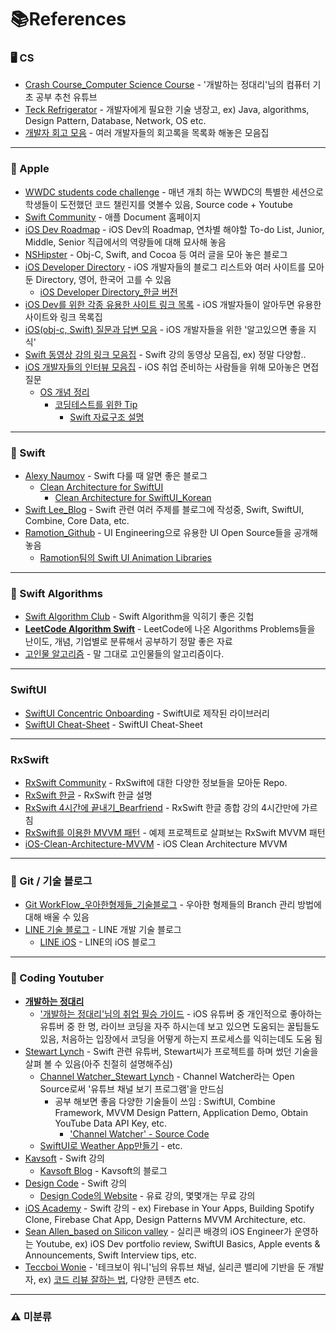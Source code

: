 # 📚References

### 🖥 CS 
* [Crash Course_Computer Science Course](https://www.youtube.com/watch?v=tpIctyqH29Q) - '개발하는 정대리'님의 컴퓨터 기초 공부 추천 유튜브   
* [Teck Refrigerator](https://github.com/GimunLee/tech-refrigerator) - 개발자에게 필요한 기술 냉장고, ex) Java, algorithms, Design Pattern, Database, Network, OS etc.
* [개발자 회고 모음](https://github.com/oaksong/developers-retrospective) - 여러 개발자들의 회고록을 목록화 해놓은 모음집

***

### 🍏 Apple 
* [WWDC students code challenge](https://github.com/wwdc) - 매년 개최 하는 WWDC의 특별한 세션으로 학생들이 도전했던 코드 챌린지를 엿볼수 있음, Source code + Youtube
* [Swift Community](https://swift.org/) - 애플 Document 홈페이지   
* [iOS Dev Roadmap](https://github.com/BohdanOrlov/iOS-Developer-Roadmap) - iOS Dev의 Roadmap, 연차별 해야할 To-do List, Junior, Middle, Senior 직급에서의 역량들에 대해 묘사해 놓음
* [NSHipster](https://nshipster.com/) - Obj-C, Swift, and Cocoa 등 여러 글을 모아 놓은 블로그   
* [iOS Developer Directory](https://iosdevdirectory.com/#en) - iOS 개발자들의 블로그 리스트와 여러 사이트를 모아둔 Directory, 영어, 한국어 고를 수 있음
    + [iOS Developer Directory_한글 버전](https://iosdevdirectory.com/#ko)
* [iOS Dev를 위한 각종 유용한 사이트 링크 목록](https://github.com/giftbott/iOSDevLinks) - iOS 개발자들이 알아두면 유용한 사이트와 링크 목록집
* [iOS(obj-c, Swift) 질문과 답변 모음](https://github.com/ClintJang/ios-swift-objc-questions-and-answers) - iOS 개발자들을 위한 '알고있으면 좋을 지식'
* [Swift 동영상 강의 링크 모음집](https://github.com/ClintJang/awesome-swift-korean-lecture) - Swift 강의 동영상 모음집, ex) 정말 다양함..
* [iOS 개발자들의 인터뷰 모음집](https://github.com/JeaSungLEE/iOSInterviewquestions) - iOS 취업 준비하는 사람들을 위해 모아놓은 면접 질문
    + [OS 개념 정리](https://github.com/JeaSungLEE/iOSInterviewquestions/tree/master/OS)
        + [코딩테스트를 위한 Tip](https://github.com/JeaSungLEE/iOSInterviewquestions/tree/master/%EC%95%8C%EA%B3%A0%EB%A6%AC%EC%A6%98)
            + [Swift 자료구조 설명](https://github.com/JeaSungLEE/iOSInterviewquestions/tree/master/%EC%9E%90%EB%A3%8C%EA%B5%AC%EC%A1%B0)   

***

### 🦅 Swift
* [Alexy Naumov](https://nalexn.github.io/) - Swift 다룰 때 알면 좋은 블로그
    + [Clean Architecture for SwiftUI](https://nalexn.github.io/clean-architecture-swiftui/)
      + [Clean Architecture for SwiftUI_Korean](https://gon125.github.io/posts/SwiftUI%EB%A5%BC-%EC%9C%84%ED%95%9C-%ED%81%B4%EB%A6%B0-%EC%95%84%ED%82%A4%ED%85%8D%EC%B2%98/)
* [Swift Lee_Blog](https://www.avanderlee.com/) - Swift 관련 여러 주제를 블로그에 작성중, Swift, SwiftUI, Combine, Core Data, etc.
* [Ramotion_Github](https://github.com/Ramotion) - UI Engineering으로 유용한 UI Open Source들을 공개해 놓음
    + [Ramotion팀의 Swift UI Animation Libraries](https://github.com/Ramotion/swift-ui-animation-components-and-libraries)

***

### 🍔 Swift Algorithms
* [Swift Algorithm Club](https://github.com/raywenderlich/swift-algorithm-club) - Swift Algorithm을 익히기 좋은 깃헙
* [**LeetCode Algorithm Swift**](https://github.com/soapyigu/LeetCode-Swift) - LeetCode에 나온 Algorithms Problems들을 난이도, 개념, 기업별로 분류해서 공부하기 정말 좋은 자료 
* [고인물 알고리즘](https://github.com/justiceHui/Unknown-To-Wellknown) - 말 그대로 고인물들의 알고리즘이다.

***

### SwiftUI
* [SwiftUI Concentric Onboarding](https://github.com/exyte/ConcentricOnboarding) - SwiftUI로 제작된 라이브러리   
* [SwiftUI Cheat-Sheet](https://github.com/SimpleBoilerplates/SwiftUI-Cheat-Sheet) - SwiftUI Cheat-Sheet


***


### RxSwift
* [RxSwift Community](https://github.com/RxSwiftCommunity) - RxSwift에 대한 다양한 정보들을 모아둔 Repo.
* [RxSwift 한글](https://pilgwon.github.io/blog/2017/09/26/RxSwift-By-Examples-1-The-Basics.html) - RxSwift 한글 설명   
* [RxSwift 4시간에 끝내기_Bearfriend](https://www.youtube.com/watch?v=w5Qmie-GbiA) - RxSwift 한글 종합 강의 4시간만에 가르침 
* [RxSwift를 이용한 MVVM 패턴](https://github.com/fimuxd/BringMyOwnBeer-) - 예제 프로젝트로 살펴보는 RxSwift MVVM 패턴
* [iOS-Clean-Architecture-MVVM](https://github.com/justiceHui/Unknown-To-Wellknown) - iOS Clean Architecture MVVM


***

### 🚦 Git / 기술 블로그
* [Git WorkFlow_우아한형제들_기술블로그](https://woowabros.github.io/experience/2017/10/30/baemin-mobile-git-branch-strategy.html) - 우아한 형제들의 Branch 관리 방법에 대해 배울 수 있음   
* [LINE 기술 블로그](https://engineering.linecorp.com/ko/) - LINE 개발 기술 블로그
    + [LINE iOS](https://engineering.linecorp.com/ko/blog/tag/ios-ko/) - LINE의 iOS 블로그

***

### 👀 Coding Youtuber
* [**개발하는 정대리**](https://www.youtube.com/c/%EA%B0%9C%EB%B0%9C%ED%95%98%EB%8A%94%EC%A0%95%EB%8C%80%EB%A6%AC/videos)
   + ['개발하는 정대리'님의 취업 필승 가이드](https://www.notion.so/2236b2d4da5b4af1bcde18285f2199af) - iOS 유튜버 중 개인적으로 좋아하는 유튜버 중 한 명, 라이브 코딩을 자주 하시는데 보고 있으면 도움되는 꿀팁들도 있음, 처음하는 입장에서 코딩을 어떻게 하는지 프로세스를 익히는데도 도움 됨   
* [Stewart Lynch](https://www.youtube.com/c/StewartLynch/playlists) - Swift 관련 유튜버, Stewart씨가 프로젝트를 하며 썼던 기술을 살펴 볼 수 있음(아주 친절히 설명해주심)   
    + [Channel Watcher_Stewart Lynch](https://www.youtube.com/watch?v=u1kGK9RTEH4) - Channel Watcher라는 Open Source로써 '유튜브 채널 보기 프로그램'을 만드심
        + 공부 해보면 좋음 다양한 기술들이 쓰임 : SwiftUI, Combine Framework, MVVM Design Pattern, Application Demo, Obtain YouTube Data API Key, etc.
            + ['Channel Watcher' - Source Code](https://github.com/StewartLynch/Channel-Watcher) 
    + [SwiftUI로 Weather App만들기](https://www.youtube.com/watch?v=FA4ksgVip9E&list=PLBn01m5Vbs4A5W_LGcsTXNhRcFpi3SJle) - etc.
* [Kavsoft](https://www.youtube.com/c/Kavsoft/playlists) - Swift 강의
    + [Kavsoft Blog](https://kavsoft.dev/) - Kavsoft의 블로그
* [Design Code](https://www.youtube.com/c/DesignCodeTeam/playlists) - Swift 강의 
    + [Design Code의 Website](https://designcode.io/) - 유료 강의, 몇몇개는 무료 강의
* [iOS Academy](https://www.youtube.com/c/iOSAcademy/playlists) - Swift 강의 - ex) Firebase in Your Apps, Building Spotify Clone, Firebase Chat App, Design Patterns MVVM Architecture, etc.
* [Sean Allen_based on Silicon valley](https://www.youtube.com/c/SeanAllen/playlists) - 실리콘 배경의 iOS Engineer가 운영하는 Youtube, ex) iOS Dev portfolio review, SwiftUI Basics, Apple events & Announcements, Swift Interview tips, etc.
* [Teccboi Wonie](https://www.youtube.com/channel/UC0uDM1xZMNBAoW2xnzhAQ7g) - '테크보이 워니'님의 유튜브 채널, 실리콘 밸리에 기반을 둔 개발자, ex) [코드 리뷰 잘하는 법](https://www.youtube.com/watch?v=VaaRvs8YU1M), 다양한 콘텐츠 etc.


***

### ⚠️ 미분류

